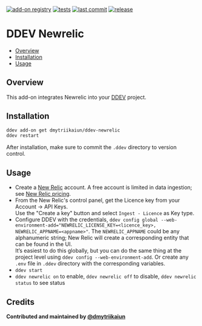 [![add-on registry](https://img.shields.io/badge/DDEV-Add--on_Registry-blue)](https://addons.ddev.com)
[![tests](https://github.com/dmytriikaiun/ddev-newrelic/actions/workflows/tests.yml/badge.svg?branch=main)](https://github.com/dmytriikaiun/ddev-newrelic/actions/workflows/tests.yml?query=branch%3Amain)
[![last commit](https://img.shields.io/github/last-commit/dmytriikaiun/ddev-newrelic)](https://github.com/dmytriikaiun/ddev-newrelic/commits)
[![release](https://img.shields.io/github/v/release/dmytriikaiun/ddev-newrelic)](https://github.com/dmytriikaiun/ddev-newrelic/releases/latest)

# DDEV Newrelic

- [Overview](#overview)
- [Installation](#installation)
- [Usage](#usage)

## Overview

This add-on integrates Newrelic into your [DDEV](https://ddev.com/) project.

## Installation

```bash
ddev add-on get dmytriikaiun/ddev-newrelic
ddev restart
```

After installation, make sure to commit the `.ddev` directory to version control.

## Usage

- Create a [New Relic](https://newrelic.com) account. A free account is limited in data ingestion;
  see [New Relic pricing](https://newrelic.com/pricing).
- From the New Relic's control panel, get the Licence key from your Account -> API Keys.<br>
  Use the "Create a key" button and select `Ingest - Licence` as Key type.
- Configure DDEV with the credentials,
  `ddev config global --web-environment-add="NEWRELIC_LICENSE_KEY=<licence_key>, NEWRELIC_APPNAME=<appname>"`.
  The `NEWRELIC_APPNAME` could be any alphanumeric string; New Relic will create a corresponding entity that can be
  found in the UI.<br>
  It’s easiest to do this globally, but you can do the same thing at the project level using
  `ddev config --web-environment-add`. Or create any `.env` file in `.ddev` directory with the corresponding variables.
- `ddev start`
- `ddev newrelic on` to enable, `ddev newrelic off` to disable, `ddev newrelic status` to see status

## Credits

**Contributed and maintained by [@dmytriikaiun](https://github.com/dmytriikaiun)**
